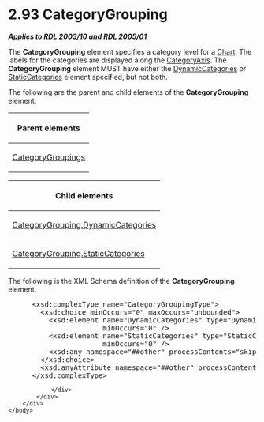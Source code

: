 <html dir="LTR" xmlns:mshelp="http://msdn.microsoft.com/mshelp" xmlns:ddue="http://ddue.schemas.microsoft.com/authoring/2003/5" xmlns:xlink="http://www.w3.org/1999/xlink" xmlns:tool="http://www.microsoft.com/tooltip">
    <head>
        <meta http-equiv="Content-Type" content="text/html; CHARSET=utf-8"></meta>
        <meta name="save" content="history"></meta>
        <title>2.93 CategoryGrouping</title>
        <xml>
            <mshelp:toctitle title="2.93 CategoryGrouping"></mshelp:toctitle>
            <mshelp:rltitle title="[MS-RDL]: CategoryGrouping"></mshelp:rltitle>
            <mshelp:keyword index="A" term="d7700c56-4b08-4c2c-a5c3-e4acee14b5f9"></mshelp:keyword>
            <mshelp:attr name="DCSext.ContentType" value="open specification"></mshelp:attr>
            <mshelp:attr name="AssetID" value="d7700c56-4b08-4c2c-a5c3-e4acee14b5f9"></mshelp:attr>
            <mshelp:attr name="TopicType" value="kbRef"></mshelp:attr>
            <mshelp:attr name="DCSext.Title" value="[MS-RDL]: CategoryGrouping" />
        </xml>
    </head>
    <body>
        <div id="header">
            <h1 class="heading">2.93 CategoryGrouping</h1>
        </div>
        <div id="mainSection">
            <div id="mainBody">
                <div id="allHistory" class="saveHistory"></div>
                <div id="sectionSection0" class="section" name="collapseableSection">
                    

<p><b><i>Applies to </i></b><a href="a7e2ad00-07c8-4f6d-80ab-3ad55df7b233.htm"><b><i>RDL 2003/10</i></b></a><b>
<i>and </i></b><a href="3ebe2912-4958-4832-b391-cad1f5e13338.htm"><b><i>RDL 2005/01</i></b></a></p>

<p>The <b>CategoryGrouping</b> element specifies a category
level for a <a href="b0ab5524-7eb2-47a7-a4d3-230f5c8c5526.htm">Chart</a>. The
labels for the categories are displayed along the <a href="25398c2e-1c5f-43a4-bc6f-0678aa7040ed.htm">CategoryAxis</a>. The <b>CategoryGrouping</b>
element MUST have either the <a href="10266228-504d-486d-ab42-fe7e9af3ee2a.htm">DynamicCategories</a>
or <a href="70a45a24-fac1-4da4-b787-94efd2c7b054.htm">StaticCategories</a>
element specified, but not both.</p>

<p>The following are the parent and child elements of the <b>CategoryGrouping</b>
element.</p>

<table>
 <thead>
  <tr>
   <th>
   <p>Parent elements</p>
   </th>
  </tr>
 </thead>
 <tr>
  <td>
  <p><a href="9a126ce6-e7b7-432b-aab2-27d8e1417050.htm">CategoryGroupings</a></p>
  </td>
 </tr>
</table>

<p> </p>

<table>
 <thead>
  <tr>
   <th>
   <p>Child elements</p>
   </th>
  </tr>
 </thead>
 <tr>
  <td>
  <p><a href="76d2e10d-8f8c-4afb-9339-f9eefe0cc7b5.htm">CategoryGrouping.DynamicCategories</a></p>
  </td>
 </tr>
 <tr>
  <td>
  <p><a href="933ac037-f12b-45de-8731-cb24c952ea7a.htm">CategoryGrouping.StaticCategories</a></p>
  </td>
 </tr>
</table>

<p>The following is the XML Schema definition of the <b>CategoryGrouping</b>
element.</p>

<dl>
<dd>
<div><pre> &lt;xsd:complexType name=&quot;CategoryGroupingType&quot;&gt;
   &lt;xsd:choice minOccurs=&quot;0&quot; maxOccurs=&quot;unbounded&quot;&gt;
     &lt;xsd:element name=&quot;DynamicCategories&quot; type=&quot;DynamicCategoriesType&quot; 
                  minOccurs=&quot;0&quot; /&gt;
     &lt;xsd:element name=&quot;StaticCategories&quot; type=&quot;StaticCategoriesType&quot; 
                  minOccurs=&quot;0&quot; /&gt;
     &lt;xsd:any namespace=&quot;##other&quot; processContents=&quot;skip&quot; /&gt;
   &lt;/xsd:choice&gt;
   &lt;xsd:anyAttribute namespace=&quot;##other&quot; processContents=&quot;skip&quot; /&gt;
 &lt;/xsd:complexType&gt;
</pre></div>
</dd></dl>


                </div>
            </div>
        </div>
    </body>
</html>